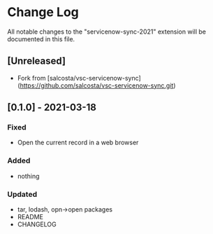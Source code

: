 # Change Log
All notable changes to the "servicenow-sync-2021" extension will be documented in this file.

## [Unreleased]
- Fork from [salcosta/vsc-servicenow-sync] (https://github.com/salcosta/vsc-servicenow-sync.git)

## [0.1.0] - 2021-03-18
### Fixed
- Open the current record in a web browser
### Added
- nothing
### Updated
- tar, lodash, opn->open packages
- README
- CHANGELOG